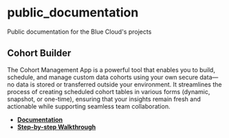 # public_documentation
Public documentation for the Blue Cloud's projects

## Cohort Builder 
The Cohort Management App is a powerful tool that enables you to build, schedule, and manage custom data cohorts using your own secure data—no data is stored or transferred outside your environment. It streamlines the process of creating scheduled cohort tables in various forms (dynamic, snapshot, or one-time), ensuring that your insights remain fresh and actionable while supporting seamless team collaboration.

- **[Documentation](snowflake-cohort-builder-app/cohort_builder_docs.md)**
- **[Step-by-step Walkthrough](snowflake-cohort-builder-app/cohort_builder_walkthough.md)**